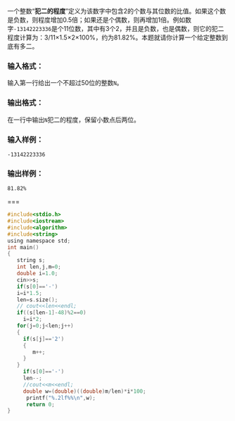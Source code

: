 一个整数“**犯二的程度**”定义为该数字中包含2的个数与其位数的比值。如果这个数是负数，则程度增加0.5倍；如果还是个偶数，则再增加1倍。例如数字`-13142223336`是个11位数，其中有3个2，并且是负数，也是偶数，则它的犯二程度计算为：3/11×1.5×2×100%，约为81.82%。本题就请你计算一个给定整数到底有多二。

### 输入格式：

输入第一行给出一个不超过50位的整数`N`。

### 输出格式：

在一行中输出`N`犯二的程度，保留小数点后两位。

### 输入样例：

```in
-13142223336
```

### 输出样例：

```out
81.82%
```

===

```C
#include<stdio.h> 
#include<iostream> 
#include<algorithm> 
#include<string> 
using namespace std; 
int main()
{ 
   string s; 
   int len,j,m=0; 
   double i=1.0; 
   cin>>s; 
   if(s[0]=='-') 
   i=i*1.5; 
   len=s.size(); 
   // cout<<len<<endl; 
   if((s[len-1]-48)%2==0) 
     i=i*2; 
   for(j=0;j<len;j++)
   { 
     if(s[j]=='2')
	 { 
	    m++; 
	 } 
   } 
     if(s[0]=='-') 
	 len--; 
	 //cout<<m<<endl; 
	 double w=(double)((double)m/len)*i*100;
	  printf("%.2lf%%\n",w); 
	  return 0; 
} 
```